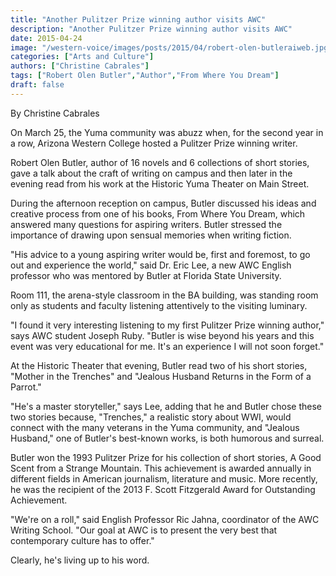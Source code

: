 ```yaml
---
title: "Another Pulitzer Prize winning author visits AWC"
description: "Another Pulitzer Prize winning author visits AWC"
date: 2015-04-24
image: "/western-voice/images/posts/2015/04/robert-olen-butleraiweb.jpg"
categories: ["Arts and Culture"]
authors: ["Christine Cabrales"]
tags: ["Robert Olen Butler","Author","From Where You Dream"]
draft: false
---
```

By Christine Cabrales

On March 25, the Yuma community was abuzz when, for the second year in a row, Arizona Western College hosted a Pulitzer Prize winning writer.

Robert Olen Butler, author of 16 novels and 6 collections of short stories, gave a talk about the craft of writing on campus and then later in the evening read from his work at the Historic Yuma Theater on Main Street.

During the afternoon reception on campus, Butler discussed his ideas and creative process from one of his books, From Where You Dream, which answered many questions for aspiring writers. Butler stressed the importance of drawing upon sensual memories when writing fiction.

"His advice to a young aspiring writer would be, first and foremost, to go out and experience the world," said Dr. Eric Lee, a new AWC English professor who was mentored by Butler at Florida State University.

Room 111, the arena-style classroom in the BA building, was standing room only as students and faculty listening attentively to the visiting luminary.

"I found it very interesting listening to my first Pulitzer Prize winning author," says AWC student Joseph Ruby. "Butler is wise beyond his years and this event was very educational for me. It's an experience I will not soon forget."

At the Historic Theater that evening, Butler read two of his short stories, "Mother in the Trenches" and "Jealous Husband Returns in the Form of a Parrot."

"He's a master storyteller," says Lee, adding that he and Butler chose these two stories because, "Trenches," a realistic story about WWI, would connect with the many veterans in the Yuma community, and "Jealous Husband," one of Butler's best-known works, is both humorous and surreal.

Butler won the 1993 Pulitzer Prize for his collection of short stories, A Good Scent from a Strange Mountain. This achievement is awarded annually in different fields in American journalism, literature and music. More recently, he was the recipient of the 2013 F. Scott Fitzgerald Award for Outstanding Achievement.

"We're on a roll," said English Professor Ric Jahna, coordinator of the AWC Writing School. "Our goal at AWC is to present the very best that contemporary culture has to offer."

Clearly, he's living up to his word.